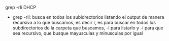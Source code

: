 

grep -rli DHCP

- grep -rli: busca en todos los subidrectorios listando el output de manera recursiva a lo que buscamos, es decir r, es para buscar en todos los subdirectorios de la carpeta que buscamos, -l para listarlo y -i para que sea recursivo, que busque mayusculas y minusculas por igual


